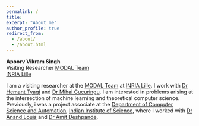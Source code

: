 ```yaml
---
permalink: /
title:
excerpt: "About me"
author_profile: true
redirect_from:
  - /about/
  - /about.html
---
```

**Apoorv Vikram Singh**  
Visiting Researcher
[MODAL Team](https://www.csa.iisc.ac.in/)  
[INRIA Lille](https://iisc.ac.in/)


I am a visiting researcher at the [MODAL Team](https://modal.lille.inria.fr/wikimodal/doku.php?id=members) at [INRIA Lille](https://www.inria.fr/en/centre/lille). I work with [Dr Hemant Tyagi](https://hemant-tyagi.github.io/) and [Dr Mihai Cucuringu](http://www.stats.ox.ac.uk/~cucuring/). I am interested in problems arising at the intersection of machine learning and theoretical computer science. Previously, i was a project associate at the [Department of Computer Science and Automation](https://www.csa.iisc.ac.in/), [Indian Institute of Science](https://iisc.ac.in/), where I worked with [Dr Anand Louis](https://www.csa.iisc.ac.in/~anandl/) and [Dr Amit Deshpande](https://www.microsoft.com/en-us/research/people/amitdesh/).
